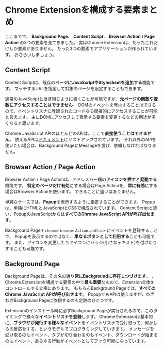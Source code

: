 # Chrome Extensionを構成する要素まとめ

ここまでで、 **Background Page**、 **Content Script**、 **Browser Action / Page Action** の3つの要素を見てきました。
実はChrome Extensionは、たったこれだけしか要素がありません。
たった3つの要素でアプリケーションが作られています。
おさらいしましょう。

## Content Script

Content Scriptは、既存の**ページにJavaScriptやStylesheetを追加する**機能です。
マッチするURLを指定して対象のページを限定することもできます。

通常のJavaScriptとほぼ同じように書くことが可能ですが、**元ページの関数や変数にアクセスすることはできません**。
DOMのイベントを発火することはできるので、イベントリスナに登録されたコードなら間接的にアクセスすることが可能と言えます。
主にDOMにアクセスして表示する要素を変更するなどの用途が多くなると思います。

Chrome JavaScript APIのほとんどのAPIは、ここで**直接使うことはできません**。
使えるAPIは[ドキュメント](https://developer.chrome.com/extensions/content_scripts)にリストアップされています。
それ以外のAPIを使いたい場合は、Background PageにMessageを投げ、依頼しなければなりません。

## Browser Action / Page Action

Browser Action / Page Actionは、アドレスバー横の**アイコンを押すと発動する**機能です。
**特定のページだけ有効**にする場合はPage Actionを、**常に有効**にする場合はBrowser Actionを使います。
できることに違いはありません。

単純なケースでは、**Popup**を表示するように指定することができます。
Popupは、単純にHTMLとJavaScriptとCSSで構成されています。
Content Scriptと違い、PopupのJavaScriptからは**すべてのChrome JavaScript APIが呼び出せます**。

Background Pageで`chrome.browserAction.onClick` にイベントを登録することで、
Popupを表示するのではなく、**単なるボタンとして利用する**ことも可能です。
また、アイコンを変更したりアイコンにバッジ(小さなテキスト)を付けたりすることも可能です。

## Background Page

Background Pageは、その名の通り**常にBackgroundに存在しつづけます**。
、Chrome Extensionを構成する要素の中で**最も重要**なもので、Extension全体をコントロールする立場にあります。
もちろんBackground Pageでは、**すべてのChrome JavaScript APIが呼び出せます**。
PopupでもAPIは使えますが、わざわざBackground Pageに依頼するのも定跡のひとつです。

Extensionのインストール時に必ずBackground Pageが実行されるので、このタイミングで様々な**イベントリスナを登録**します。
Chrome Extensionは基本的に、**ブラウザが発行する様々なイベント**をイベントリスナで受け取って、何かしらの反応をする、というモデルでプログラミングしていきます。
メッセージを受け取るのもイベント、タブが切り替わるのもイベント、ダウンロードが始まるのもイベント、あらゆる行動がイベントとしてフック可能になっています。
